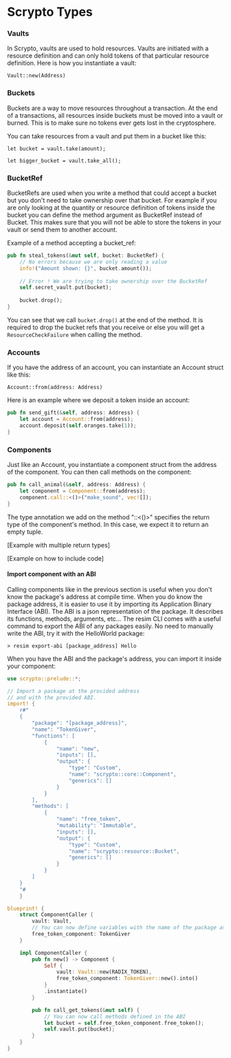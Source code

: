 # Scrypto Types

### Vaults

In Scrypto, vaults are used to hold resources. Vaults are initiated with a resource definition and can only hold tokens of that particular resource definition. Here is how you instantiate a vault:

`Vault::new(Address)`

### Buckets

Buckets are a way to move resources throughout a transaction. At the end of a transactions, all resources inside buckets must be moved into a vault or burned. This is to make sure no tokens ever gets lost in the cryptosphere.

You can take resources from a vault and put them in a bucket like this:

`let bucket = vault.take(amount);`

`let bigger_bucket = vault.take_all();`

### BucketRef

BucketRefs are used when you write a method that could accept a bucket but you don't need to take ownership over that bucket. For example if you are only looking at the quantity or resource definition of tokens inside the bucket you can define the method argument as BucketRef instead of Bucket. This makes sure that you will not be able to store the tokens in your vault or send them to another account.

Example of a method accepting a bucket\_ref:

```rust
pub fn steal_tokens(&mut self, bucket: BucketRef) {
    // No errors because we are only reading a value
    info!("Amount shown: {}", bucket.amount()); 
    
    // Error ! We are trying to take ownership over the BucketRef
    self.secret_vault.put(bucket);
    
    bucket.drop();
}
```

You can see that we call `bucket.drop()` at the end of the method. It is required to drop the bucket refs that you receive or else you will get a `ResourceCheckFailure` when calling the method.

### Accounts

If you have the address of an account, you can instantiate an Account struct like this:

`Account::from(address: Address)`

Here is an example where we deposit a token inside an account:

```rust
pub fn send_gift(&self, address: Address) {
    let account = Account::from(address);
    account.deposit(self.oranges.take(1));
}
```

### Components

Just like an Account, you instantiate a component struct from the address of the component. You can then call methods on the component:

```rust
pub fn call_animal(&self, address: Address) {
    let component = Component::from(address);
    component.call::<()>("make_sound", vec![]);
}
```

The type annotation we add on the method "::<()>" specifies the return type of the component's method. In this case, we expect it to return an empty tuple.

\[Example with multiple return types]

\[Example on how to include code]

#### Import component with an ABI

Calling components like in the previous section is useful when you don't know the package's address at compile time. When you do know the package address, it is easier to use it by importing its Application Binary Interface (ABI). The ABI is a json representation of the package. It describes its functions, methods, arguments, etc... The resim CLI comes with a useful command to export the ABI of any packages easily. No need to manually write the ABI, try it with the HelloWorld package:

```
> resim export-abi [package_address] Hello
```

When you have the ABI and the package's address, you can import it inside your component:

```rust
use scrypto::prelude::*;

// Import a package at the provided address 
// and with the provided ABI.
import! {
    r#"
    {
        "package": "[package_address]",
        "name": "TokenGiver",
        "functions": [
            {
                "name": "new",
                "inputs": [],
                "output": {
                    "type": "Custom",
                    "name": "scrypto::core::Component",
                    "generics": []
                }
            }
        ],
        "methods": [
            {
                "name": "free_token",
                "mutability": "Immutable",
                "inputs": [],
                "output": {
                    "type": "Custom",
                    "name": "scrypto::resource::Bucket",
                    "generics": []
                }
            }
        ]
    }
    "#
    }

blueprint! {
    struct ComponentCaller {
        vault: Vault,
        // You can now define variables with the name of the package as its type
        free_token_component: TokenGiver 
    }

    impl ComponentCaller {
        pub fn new() -> Component {
            Self {
                vault: Vault::new(RADIX_TOKEN),
                free_token_component: TokenGiver::new().into() 
            }
            .instantiate()
        }

        pub fn call_get_tokens(&mut self) {
            // You can now call methods defined in the ABI
            let bucket = self.free_token_component.free_token();
            self.vault.put(bucket);
        }
    }
}

```
